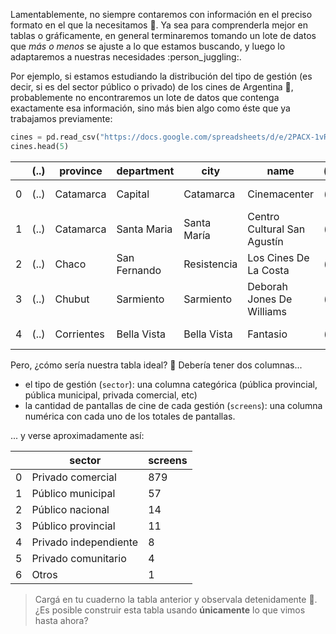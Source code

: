 Lamentablemente, no siempre contaremos con información en el preciso formato en el que la necesitamos 🤷. Ya sea para comprenderla mejor en tablas o gráficamente, en general terminaremos tomando un lote de datos que _más o menos_ se ajuste a lo que estamos buscando, y luego lo adaptaremos a nuestras necesidades :person_juggling:.

Por ejemplo, si estamos estudiando la distribución del tipo de gestión (es decir, si es del sector público o privado) de los cines de Argentina  :movie_camera:, probablemente no encontraremos un lote de datos que contenga exactamente esa información, sino más bien algo como éste que ya trabajamos previamente:

```python
cines = pd.read_csv("https://docs.google.com/spreadsheets/d/e/2PACX-1vRSa9oM9fC-QlT7VOeGhZQtrWnlNSTsk3U8DWGTOXUWtPH6u9o5O5eZ0kTg8mFTwAn9vMdGRK7o2SPB/pub?gid=969960562&single=true&output=csv")
cines.head(5)
```

||(..)|province|department|city|name|(..)|sector|screens|seats|update_year|
|---|---|---|---|---|---|---|---|---|---|---|
|0|(..)|Catamarca|Capital|Catamarca|Cinemacenter|(..)|Privado comercial|5|743|2018|
|1|(..)|Catamarca|Santa Maria|Santa María|Centro Cultural San Agustín|(..)|Privado comercial|1|440|2018|
|2|(..)|Chaco|San Fernando|Resistencia|Los Cines De La Costa|(..)|Privado comercial|5|820|2018|
|3|(..)|Chubut|Sarmiento|Sarmiento|Deborah Jones De Williams|(..)|Público municipal|1|80|2018|
|4|(..)|Corrientes|Bella Vista|Bella Vista|Fantasio|(..)|Privado comercial|1|240|2018|


Pero, ¿cómo sería nuestra tabla ideal? 🤔 Debería tener dos columnas...
 
 * el tipo de gestión (`sector`): una columna categórica (pública provincial, pública municipal, privada comercial,  etc)
 * la cantidad de pantallas de cine de cada gestión (`screens`): una columna numérica con cada uno de los totales de pantallas.
 
... y verse aproximadamente así:

||sector|screens|
|---|---|---|
|0|Privado comercial|879|
|1|Público municipal|57|
|2|Público nacional|14|
|3|Público provincial|11|
|4|Privado independiente|8|
|5|Privado comunitario|4|
|6|Otros|1|


> Cargá en tu cuaderno la tabla anterior y observala detenidamente 🔎. ¿Es posible construir esta tabla usando **únicamente** lo que vimos hasta ahora?

